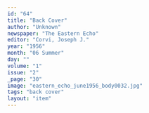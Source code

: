 ```yaml
---
id: "64"
title: "Back Cover"
author: "Unknown"
newspaper: "The Eastern Echo"
editor: "Corvi, Joseph J."
year: "1956"
month: "06 Summer"
day: ""
volume: "1"
issue: "2"
_page: "30"
image: "eastern_echo_june1956_body0032.jpg"
tags: "back cover"
layout: "item"
---
```


